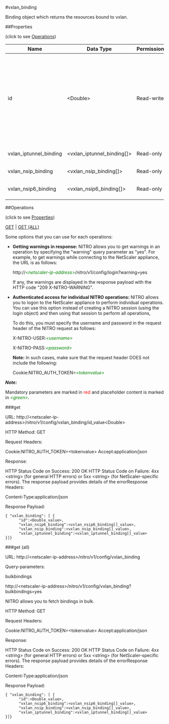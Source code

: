 #vxlan_binding

Binding object which returns the resources bound to vxlan.


##Properties 
<span>(click to see [Operations](#operations))</span>


<table><thead><tr><th>Name</th><th> Data Type</th><th> Permissions</th><th>Description</th></tr></thead><tbody><tr><td>id</td><td>&lt;Double></td><td>Read-write</td><td>A positive integer, which is also called VXLAN Network Identifier (VNI), that uniquely identifies a VXLAN.&lt;br>Minimum value = 1&lt;br>Maximum value = 16777215</td><tr><tr><td>vxlan_iptunnel_binding</td><td>&lt;vxlan_iptunnel_binding[]></td><td>Read-only</td><td>iptunnel that can be bound to vxlan.</td><tr><tr><td>vxlan_nsip_binding</td><td>&lt;vxlan_nsip_binding[]></td><td>Read-only</td><td>nsip that can be bound to vxlan.</td><tr><tr><td>vxlan_nsip6_binding</td><td>&lt;vxlan_nsip6_binding[]></td><td>Read-only</td><td>nsip6 that can be bound to vxlan.</td><tr></tbody></table>
##Operations 
<span>(click to see [Properties](#properties))</span>


[GET](#get) | [GET (ALL)](#get-(all))


Some options that you can use for each operations:
<ul><li><p><b>Getting warnings in response:</b> NITRO allows you to get warnings in an operation by specifying the "warning" query parameter as "yes". For example, to get warnings while connecting to the NetScaler appliance, the URL is as follows:</p><p>http://<span style="color:green;font-style:italic;">&lt;netscaler-ip-address&gt;</span>/nitro/v1/config/login?warning=yes</p><p>If any, the warnings are displayed in the response payload with the HTTP code "209 X-NITRO-WARNING".</p></li><li><p><b>Authenticated access for individual NITRO operations:</b> NITRO allows you to logon to the NetScaler appliance to perform individual operations. You can use this option instead of creating a NITRO session (using the login object) and then using that session to perform all operations,</p><p>To do this, you must specify the username and password in the request header of the NITRO request as follows:</p><p>X-NITRO-USER:<span style="color:green;font-style:italic;">&lt;username&gt;</span></p><p>X-NITRO-PASS:<span style="color:green;font-style:italic;">&lt;password&gt;</span></p><p><b>Note:</b> In such cases, make sure that the request header DOES not include the following:</p><p>Cookie:NITRO_AUTH_TOKEN=<span style="color:green;font-style:italic;">&lt;tokenvalue&gt;</span></p></li></ul>



***Note:*** 
Mandatory parameters are marked in <span style="color:#FF0000;">red</span> and placeholder content is marked in <span style="color:green;font-style:italic">&lt;green&gt;</span>.

###get



URL: http://&lt;netscaler-ip-address&gt;/nitro/v1/config/vxlan_binding/id_value&lt;Double&gt;
HTTP Method: GET
Request Headers:

Cookie:NITRO_AUTH_TOKEN=&lt;tokenvalue&gt;Accept:application/json

Response:
HTTP Status Code on Success: 200 OKHTTP Status Code on Failure: 4xx &lt;string&gt; (for general HTTP errors) or 5xx &lt;string&gt; (for NetScaler-specific errors). The response payload provides details of the errorResponse Headers:

Content-Type:application/json

Response Payload: ```{ "vxlan_binding": [ {      "id":<Double_value>,      "vxlan_nsip6_binding":<vxlan_nsip6_binding[]_value>,      "vxlan_nsip_binding":<vxlan_nsip_binding[]_value>,      "vxlan_iptunnel_binding":<vxlan_iptunnel_binding[]_value>}]}```



###get (all)



URL: http://&lt;netscaler-ip-address&gt;/nitro/v1/config/vxlan_binding
Query-parameters:
bulkbindings
http://&lt;netscaler-ip-address&gt;/nitro/v1/config/vxlan_binding?bulkbindings=yes
NITRO allows you to fetch bindings in bulk.



HTTP Method: GET
Request Headers:

Cookie:NITRO_AUTH_TOKEN=&lt;tokenvalue&gt;Accept:application/json

Response:
HTTP Status Code on Success: 200 OKHTTP Status Code on Failure: 4xx &lt;string&gt; (for general HTTP errors) or 5xx &lt;string&gt; (for NetScaler-specific errors). The response payload provides details of the errorResponse Headers:

Content-Type:application/json

Response Payload: ```{ "vxlan_binding": [ {      "id":<Double_value>,      "vxlan_nsip6_binding":<vxlan_nsip6_binding[]_value>,      "vxlan_nsip_binding":<vxlan_nsip_binding[]_value>,      "vxlan_iptunnel_binding":<vxlan_iptunnel_binding[]_value>}]}```



